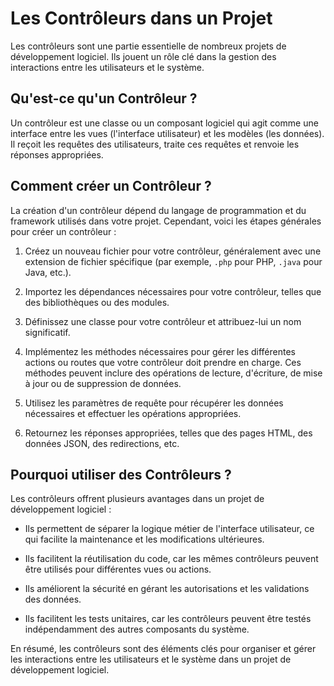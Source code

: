 # Les Contrôleurs dans un Projet

Les contrôleurs sont une partie essentielle de nombreux projets de développement logiciel. Ils jouent un rôle clé dans la gestion des interactions entre les utilisateurs et le système.

## Qu'est-ce qu'un Contrôleur ?

Un contrôleur est une classe ou un composant logiciel qui agit comme une interface entre les vues (l'interface utilisateur) et les modèles (les données). Il reçoit les requêtes des utilisateurs, traite ces requêtes et renvoie les réponses appropriées.

## Comment créer un Contrôleur ?

La création d'un contrôleur dépend du langage de programmation et du framework utilisés dans votre projet. Cependant, voici les étapes générales pour créer un contrôleur :

1. Créez un nouveau fichier pour votre contrôleur, généralement avec une extension de fichier spécifique (par exemple, `.php` pour PHP, `.java` pour Java, etc.).

2. Importez les dépendances nécessaires pour votre contrôleur, telles que des bibliothèques ou des modules.

3. Définissez une classe pour votre contrôleur et attribuez-lui un nom significatif.

4. Implémentez les méthodes nécessaires pour gérer les différentes actions ou routes que votre contrôleur doit prendre en charge. Ces méthodes peuvent inclure des opérations de lecture, d'écriture, de mise à jour ou de suppression de données.

5. Utilisez les paramètres de requête pour récupérer les données nécessaires et effectuer les opérations appropriées.

6. Retournez les réponses appropriées, telles que des pages HTML, des données JSON, des redirections, etc.

## Pourquoi utiliser des Contrôleurs ?

Les contrôleurs offrent plusieurs avantages dans un projet de développement logiciel :

- Ils permettent de séparer la logique métier de l'interface utilisateur, ce qui facilite la maintenance et les modifications ultérieures.

- Ils facilitent la réutilisation du code, car les mêmes contrôleurs peuvent être utilisés pour différentes vues ou actions.

- Ils améliorent la sécurité en gérant les autorisations et les validations des données.

- Ils facilitent les tests unitaires, car les contrôleurs peuvent être testés indépendamment des autres composants du système.

En résumé, les contrôleurs sont des éléments clés pour organiser et gérer les interactions entre les utilisateurs et le système dans un projet de développement logiciel.
